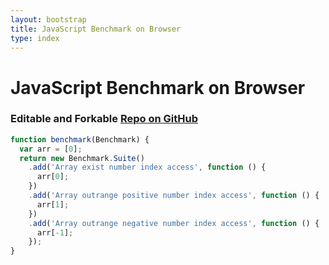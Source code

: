 ```yaml
---
layout: bootstrap
title: JavaScript Benchmark on Browser
type: index
---
```


# JavaScript Benchmark on Browser

### Editable and Forkable <a class="benchmark-run btn btn-success btn-sm" href="https://github.com/falsandtru/benchmark"> Repo on GitHub</a>

```js
function benchmark(Benchmark) {
  var arr = [0];
  return new Benchmark.Suite()
    .add('Array exist number index access', function () {
      arr[0];
    })
    .add('Array outrange positive number index access', function () {
      arr[1];
    })
    .add('Array outrange negative number index access', function () {
      arr[-1];
    });
}
```
